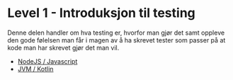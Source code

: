 Level 1 - Introduksjon til testing
==================================

Denne delen handler om hva testing er, hvorfor man gjør det samt oppleve den gode følelsen man får i magen
av å ha skrevet tester som passer på at kode man har skrevet gjør det man vil. 

 * [NodeJS / Javascript](node/README.md)
 * [JVM / Kotlin](jvm/README.md)